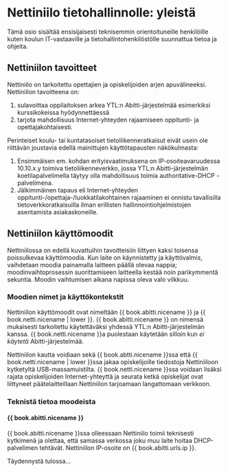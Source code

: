 # Nettiniilo tietohallinnolle: yleistä

Tämä osio sisältää ensisijaisesti teknisemmin orientoituneille henkilöille kuten koulun IT-vastaaville ja tietohallintohenkilöstölle suunnattua tietoa ja ohjeita.

## Nettiniilon tavoitteet

Nettiniilo on tarkoitettu opettajien ja opiskelijoiden arjen apuvälineeksi. Nettiniilon tavoitteena on:

1. sulavoittaa oppilaitoksen arkea YTL:n Abitti-järjestelmää esimerkiksi kurssikokeissa hyödynnettäessä
2. tarjota mahdollisuus Internet-yhteyden rajaamiseen oppitunti- ja opettajakohtaisesti.

Perinteiset koulu- tai kuntatasoiset tietoliikenneratkaisut eivät usein ole riittävän joustavia edellä mainittujen käyttötapausten näkökulmasta:

1. Ensimmäisen em. kohdan erityisvaatimuksena on IP-osoiteavaruudessa 10.10.x.y toimiva tietoliikenneverkko, jossa YTL:n Abitti-järjestelmän koetilapalvelimella täytyy olla mahdollisuus toimia authoritative-DHCP -palvelimena.
2. Jälkimmäinen tapaus eli Internet-yhteyden oppitunti-/opettaja-/luokkatilakohtainen rajaaminen ei onnistu tavallisilla tietoverkkoratkaisuilla ilman erillisten hallinnointiohjelmistojen asentamista asiakaskoneille.

## Nettiniilon käyttömoodit

Nettiniilossa on edellä kuvattuihin tavoitteisiin liittyen kaksi toisensa poissulkevaa käyttömoodia. Kun laite on käynnistetty ja käyttövalmis, vaihdetaan moodia painamalla laitteen päällä olevaa nappia; moodinvaihtoprosessin suorittamiseen laitteella kestää noin parikymmentä sekuntia. Moodin vaihtumisen aikana napissa oleva valo vilkkuu.

### Moodien nimet ja käyttökontekstit

Nettiniilon käyttömoodit ovat nimeltään {{ book.abitti.nicename }} ja {{ book.netti.nicename | lower }}. {{ book.abitti.nicename }} on nimensä mukaisesti tarkoitettu käytettäväksi yhdessä YTL:n Abitti-järjestelmän kanssa. {{ book.netti.nicename }}a puolestaan käytetään silloin kun *ei käytetä* Abitti-järjestelmää.

Nettiniilon kautta voidiaan sekä {{ book.abtti.nicename }}ssa että {{ book.netti.nicename | lower }}ssa jakaa opiskelijoille tiedostoja Nettiniiloon kytketyltä USB-massamuistilta. {{ book.netti.nicename }}ssa voidaan lisäksi rajata opiskelijoiden Internet-yhteyttä ja seurata ketkä opiskelijat ovat liittyneet päätelaitteillaan Nettiniilon tarjoamaan langattomaan verkkoon.

### Teknistä tietoa moodeista

#### {{ book.abitti.nicename }}

{{ book.abitti.nicename }}ssa olleessaan Nettiniilo toimii teknisesti kytkimenä ja olettaa, että samassa verkossa joku muu laite hoitaa DHCP-palvelimen tehtävät. Nettiniilon IP-osoite on {{ book.abitti.urls.ip }}.

Täydennystä tulossa...